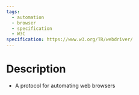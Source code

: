```yaml
---
tags:
  - automation
  - browser
  - specification
  - W3C
specification: https://www.w3.org/TR/webdriver/
---
```

# Description
- A protocol for automating web browsers